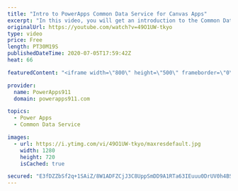 ```yaml
---
title: "Intro to PowerApps Common Data Service for Canvas Apps"
excerpt: "In this video, you will get an introduction to the Common Data Service (CDS) for Power Apps from a canvas apps perspective. We will create an entity, learn about field types, business rules, relationships, views, build a simple app, and set security on it. Not a be all, end all video but enough to get"
originalUrl: https://youtube.com/watch?v=49O1UW-tkyo
type: video
price: Free
length: PT30M19S
publishedDateTime: 2020-07-05T17:59:42Z
heat: 66

featuredContent: "<iframe width=\"800\" height=\"500\" frameborder=\"0\" src=\"https://www.youtube.com/embed/49O1UW-tkyo\" allow=\"accelerometer; autoplay; encrypted-media; gyroscope; picture-in-picture\" allowfullscreen></iframe>"

provider:
  name: PowerApps911
  domain: powerapps911.com

topics:
  - Power Apps
  - Common Data Service

images:
  - url: https://i.ytimg.com/vi/49O1UW-tkyo/maxresdefault.jpg
    width: 1280
    height: 720
    isCached: true

secured: "E3fDZZbSf2q+1SAiZ/8W1ADFZCjJ3C8UppSmDD9A1RTa63IEuuu0DrUV0h4BSZ27PL7XgaSOIjxEbNMYufcBj3DFVMkGpkdTE2mlaHcEQ+uBpif4IQ+E9TP71xzOrG+ISCl0FnwzkRpbxJeQidJ5qCeUHlQNE2pDOgFvFY2Is/6Q++V4XirQ/dCzkIBjEtEawKMYthr+/iGY9vyR0W/YiUBItvDmYiY2+gMCJaLa0qHSgpSs7XgRs+UIVrvZCjtTWtLw2epPD8Q90V3+qxKAYfg+WoDXWXpPhVM1tNVobVoZlMcMttEw7SAzjWObojNHA4Byq4OKhS7yTbLuHF4gHVK/Qzs9rM+rOBWI23tYRtUn95Lm5G3CgyJNOn4PkB09YHUnJNIwNi5n2g5tWly4b7lhAkDfMqkJp99QxvS2wik=;oVEGsNfSN9fFP21d65oMqA=="
---
```


